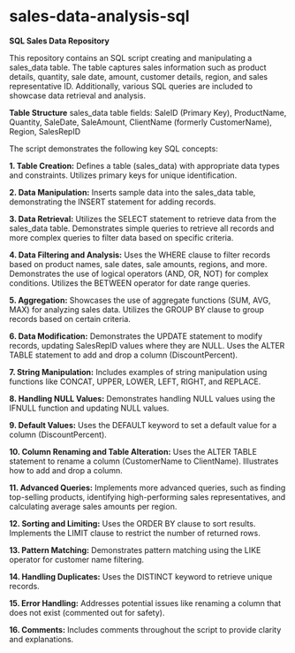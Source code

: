 # sales-data-analysis-sql

**SQL Sales Data Repository**

This repository contains an SQL script creating and manipulating a sales_data table. The table captures sales information such as product details, quantity, sale date, amount, customer details, region, and sales representative ID. Additionally, various SQL queries are included to showcase data retrieval and analysis.

**Table Structure**
sales_data table fields:
SaleID (Primary Key),
ProductName,
Quantity,
SaleDate,
SaleAmount,
ClientName (formerly CustomerName),
Region,
SalesRepID

The script demonstrates the following key SQL concepts:

**1. Table Creation:**
Defines a table (sales_data) with appropriate data types and constraints.
Utilizes primary keys for unique identification.

**2. Data Manipulation:**
Inserts sample data into the sales_data table, demonstrating the INSERT statement for adding records.

**3. Data Retrieval:**
Utilizes the SELECT statement to retrieve data from the sales_data table.
Demonstrates simple queries to retrieve all records and more complex queries to filter data based on specific criteria.

**4. Data Filtering and Analysis:**
Uses the WHERE clause to filter records based on product names, sale dates, sale amounts, regions, and more.
Demonstrates the use of logical operators (AND, OR, NOT) for complex conditions.
Utilizes the BETWEEN operator for date range queries.

**5. Aggregation:**
Showcases the use of aggregate functions (SUM, AVG, MAX) for analyzing sales data.
Utilizes the GROUP BY clause to group records based on certain criteria.

**6. Data Modification:**
Demonstrates the UPDATE statement to modify records, updating SalesRepID values where they are NULL.
Uses the ALTER TABLE statement to add and drop a column (DiscountPercent).

**7. String Manipulation:**
Includes examples of string manipulation using functions like CONCAT, UPPER, LOWER, LEFT, RIGHT, and REPLACE.

**8. Handling NULL Values:**
Demonstrates handling NULL values using the IFNULL function and updating NULL values.

**9. Default Values:**
Uses the DEFAULT keyword to set a default value for a column (DiscountPercent).

**10. Column Renaming and Table Alteration:**
Uses the ALTER TABLE statement to rename a column (CustomerName to ClientName).
Illustrates how to add and drop a column.

**11. Advanced Queries:**
Implements more advanced queries, such as finding top-selling products, identifying high-performing sales representatives, and calculating average sales amounts per region.

**12. Sorting and Limiting:**
Uses the ORDER BY clause to sort results.
Implements the LIMIT clause to restrict the number of returned rows.

**13. Pattern Matching:**
Demonstrates pattern matching using the LIKE operator for customer name filtering.

**14. Handling Duplicates:**
Uses the DISTINCT keyword to retrieve unique records.

**15. Error Handling:**
Addresses potential issues like renaming a column that does not exist (commented out for safety).

**16. Comments:**
Includes comments throughout the script to provide clarity and explanations.
